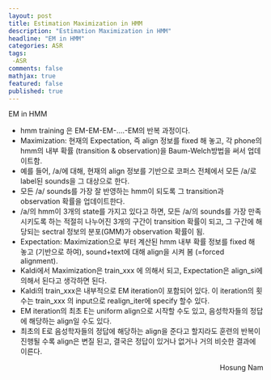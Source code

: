 ```yaml
---
layout: post
title: Estimation Maximization in HMM
description: "Estimation Maximization in HMM"
headline: "EM in HMM"
categories: ASR
tags: 
 -ASR
comments: false
mathjax: true
featured: false
published: true
---
```


EM in HMM

- hmm training 은 EM-EM-EM-….-EM의 반복 과정이다.
- Maximization: 현재의 Expectation, 즉 align 정보를 fixed 해 놓고, 각 phone의 hmm의 내부 확률 (transition & observation)을 Baum-Welch방법을 써서 업데이트함.
 - 예를 들어, /a/에 대해, 현재의 align 정보를 기반으로 코퍼스 전체에서 모든 /a/로 label된 sounds을 그 대상으로 한다.
 - 모든 /a/ sounds를 가장 잘 반영하는 hmm이 되도록 그 transition과 observation 확률을 업데이트한다.
 - /a/의 hmm이 3개의 state를 가지고 있다고 하면, 모든 /a/의 sounds를 가장 만족시키도록 하는 적절히 나누어진 3개의 구간이 transition 확률이 되고, 그 구간에 해당되는 sectral 정보의 분포(GMM)가 observation 확률이 됨.
- Expectation: Maximization으로 부터 계산된 hmm 내부 확률 정보를 fixed 해 놓고 (기반으로 하여), sound+text에 대해 align을 시켜 봄 (=forced alignment).
- Kaldi에서 Maximization은 train\_xxx 에 의해서 되고, Expectation은 align\_si에 의해서 된다고 생각하면 된다.
- Kaldi의 train\_xxx은 내부적으로 EM iteration이 포함되어 있다. 이 iteration의 횟수는 train\_xxx 의 input으로 realign_iter에 specify 할수 있다. 
- EM iteration의 최초 E는 uniform align으로 시작할 수도 있고, 음성학자들의 정답에 해당하는 align일 수도 있다.
- 최초의 E로 음성학자들의 정답에 해당하는 align을 준다고 할지라도 훈련의 반복이 진행될 수록 align은 변질 된고, 결국은 정답이 있거나 없거나 거의 비슷한 결과에 이른다.

<p align="right"> Hosung Nam <p>
